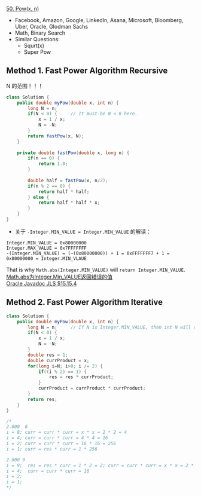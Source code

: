 [50. Pow(x, n)](https://leetcode.com/problems/powx-n/)

* Facebook, Amazon, Google, LinkedIn, Asana, Microsoft, Bloomberg, Uber, Oracle, Glodman Sachs
* Math, Binary Search
* Similar Questions:
    * Squrt(x)
    * Super Pow
    

## Method 1. Fast Power Algorithm Recursive
N 的范围！！！
```java 
class Solution {
    public double myPow(double x, int n) {
        long N = n;
        if(N < 0) {     // It must be N < 0 here.
            x = 1 / x;
            N = -N;
        }
        return fastPow(x, N);
    }
    
    private double fastPow(double x, long n) {
        if(n == 0) {
            return 1.0;
        }
        
        double half = fastPow(x, n/2);
        if(n % 2 == 0) {
            return half * half;
        } else {
            return half * half * x;
        }
    }
}
```

* 关于 `-Integer.MIN_VALUE = Integer.MIN_VALUE` 的解读：
```
Integer.MIN_VALUE = 0x80000000
Integer.MAX_VALUE = 0x7FFFFFFF
-(Integer.MIN_VALUE) = (~(0x80000000)) + 1 = 0xFFFFFFF7 + 1 = 0x80000000 = Integer.MIN_VLAUE
```

That is why `Math.abs(Integer.MIN_VALUE)` will `return Integer.MIN_VALUE`.
[Math.abs为Integer.Min_VALUE返回错误的值](https://blog.csdn.net/oDaiLiDong/article/details/47406525)                       
[Oracle Javadoc JLS $15.15.4](https://docs.oracle.com/javase/specs/jls/se7/html/jls-15.html#jls-15.15.4)


## Method 2. Fast Power Algorithm Iterative
```java
class Solution {
    public double myPow(double x, int n) {
        long N = n;     // If N is Integer.MIN_VALUE, then int N will overflow
        if(N < 0) {
            x = 1 / x;
            N = -N;
        }
        double res = 1;
        double currProduct = x;
        for(long i=N; i>0; i /= 2) {
            if((i % 2) == 1) {
                res = res * currProduct;
            }
            currProduct = currProduct * currProduct;
        }
        return res;
    }
}

/*
2.000  8
i = 8; curr = curr * curr = x * x = 2 * 2 = 4
i = 4; curr = curr * curr = 4 * 4 = 16
i = 2; curr = curr * curr = 16 * 16 = 256
i = 1; curr = res * curr = 1 * 256

2.000 9
i = 9;  res = res * curr = 1 * 2 = 2; curr = curr * curr = x * x = 2 * 2 = 4
i = 4;  curr = curr * curr = 16
i = 2;
i = 1;  
*/
```













